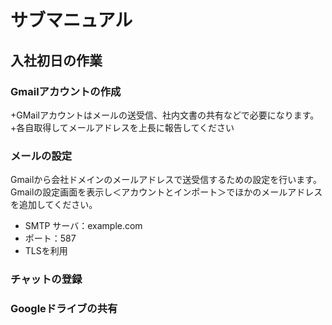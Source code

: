 # サブマニュアル
## 入社初日の作業
### Gmailアカウントの作成
+GMailアカウントはメールの送受信、社内文書の共有などで必要になります。
+各自取得してメールアドレスを上長に報告してください
### メールの設定
Gmailから会社ドメインのメールアドレスで送受信するための設定を行います。
Gmailの設定画面を表示し＜アカウントとインポート＞でほかのメールアドレスを追加してください。
- SMTP
サーバ：example.com
- ポート：587
- TLSを利用

### チャットの登録
### Googleドライブの共有
